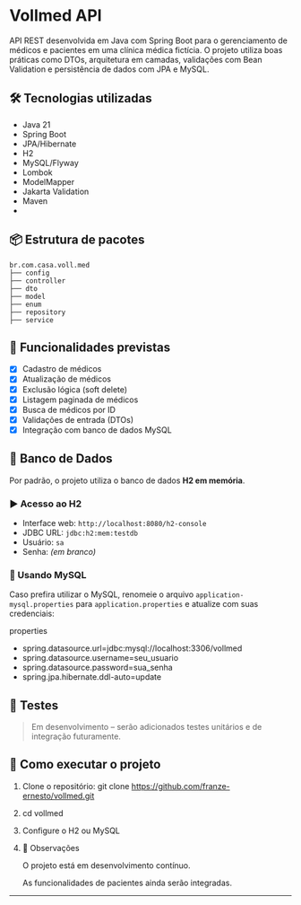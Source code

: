 # Vollmed API
API REST desenvolvida em Java com Spring Boot para o gerenciamento de médicos e pacientes em uma clínica médica fictícia. O projeto utiliza boas práticas como DTOs, arquitetura em camadas, validações com Bean Validation e persistência de dados com JPA e MySQL.

## 🛠 Tecnologias utilizadas
- Java 21
- Spring Boot
- JPA/Hibernate
- H2
- MySQL/Flyway  
- Lombok
- ModelMapper
- Jakarta Validation
- Maven
- 

## 📦 Estrutura de pacotes
```
br.com.casa.voll.med
├── config 
├── controller 
├── dto 
├── model 
├── enum 
├── repository 
├── service 
```

## 🔄 Funcionalidades previstas
- [x] Cadastro de médicos
- [x] Atualização de médicos
- [x] Exclusão lógica (soft delete)
- [x] Listagem paginada de médicos
- [x] Busca de médicos por ID
- [x] Validações de entrada (DTOs)
- [x] Integração com banco de dados MySQL

## 💾 Banco de Dados
Por padrão, o projeto utiliza o banco de dados **H2 em memória**.
### ▶️ Acesso ao H2
- Interface web: `http://localhost:8080/h2-console`
- JDBC URL: `jdbc:h2:mem:testdb`
- Usuário: `sa`
- Senha: *(em branco)*

### 🔁 Usando MySQL
Caso prefira utilizar o MySQL, renomeie o arquivo `application-mysql.properties` para `application.properties` e atualize com suas credenciais:

properties
- spring.datasource.url=jdbc:mysql://localhost:3306/vollmed
- spring.datasource.username=seu_usuario
- spring.datasource.password=sua_senha
- spring.jpa.hibernate.ddl-auto=update

## 🧪 Testes
> Em desenvolvimento – serão adicionados testes unitários e de integração futuramente.

## 🚀 Como executar o projeto
1. Clone o repositório:
git clone https://github.com/franze-ernesto/vollmed.git

2. cd vollmed

3. Configure o H2 ou MySQL

4. 📌 Observações

    O projeto está em desenvolvimento contínuo.

    As funcionalidades de pacientes ainda serão integradas.

---



